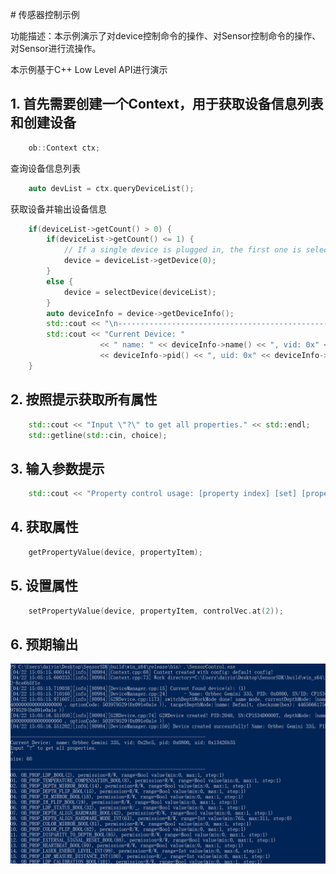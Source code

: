 # 传感器控制示例

功能描述：本示例演示了对device控制命令的操作、对Sensor控制命令的操作、对Sensor进行流操作。

本示例基于C++ Low Level API进行演示

## 1. 首先需要创建一个Context，用于获取设备信息列表和创建设备
```cpp
    ob::Context ctx;
```

查询设备信息列表
```cpp
    auto devList = ctx.queryDeviceList();
```

获取设备并输出设备信息
```cpp
    if(deviceList->getCount() > 0) {
        if(deviceList->getCount() <= 1) {
            // If a single device is plugged in, the first one is selected by default
            device = deviceList->getDevice(0);
        }
        else {
            device = selectDevice(deviceList);
        }
        auto deviceInfo = device->getDeviceInfo();
        std::cout << "\n------------------------------------------------------------------------\n";
        std::cout << "Current Device: "
                    << " name: " << deviceInfo->name() << ", vid: 0x" << std::hex << deviceInfo->vid() << ", pid: 0x" << std::setw(4) << std::setfill('0')
                    << deviceInfo->pid() << ", uid: 0x" << deviceInfo->uid() << std::dec << std::endl;
    }
```

## 2. 按照提示获取所有属性
```cpp
    std::cout << "Input \"?\" to get all properties." << std::endl;
    std::getline(std::cin, choice);
```

## 3. 输入参数提示
```cpp
    std::cout << "Property control usage: [property index] [set] [property value] or [property index] [get]" << std::endl;
```

## 4. 获取属性
```cpp
    getPropertyValue(device, propertyItem);
```

## 5. 设置属性
```cpp
    setPropertyValue(device, propertyItem, controlVec.at(2));
```

## 6. 预期输出


![image](Image/SensorControl.png)